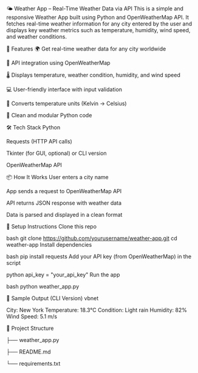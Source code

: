 🌤️ Weather App – Real-Time Weather Data via API
This is a simple and responsive Weather App built using Python and OpenWeatherMap API. It fetches real-time weather information for any city entered by the user and displays key weather metrics such as temperature, humidity, wind speed, and weather conditions.

🚀 Features
🌍 Get real-time weather data for any city worldwide

📡 API integration using OpenWeatherMap

🌡️ Displays temperature, weather condition, humidity, and wind speed

💻 User-friendly interface with input validation

🔁 Converts temperature units (Kelvin → Celsius)

🧼 Clean and modular Python code

🛠️ Tech Stack
Python

Requests (HTTP API calls)

Tkinter (for GUI, optional) or CLI version

OpenWeatherMap API

📦 How It Works
User enters a city name

App sends a request to OpenWeatherMap API

API returns JSON response with weather data

Data is parsed and displayed in a clean format

🔧 Setup Instructions
Clone this repo

bash
git clone https://github.com/yourusername/weather-app.git
cd weather-app
Install dependencies

bash
pip install requests
Add your API key (from OpenWeatherMap) in the script

python
api_key = "your_api_key"
Run the app

bash
python weather_app.py


📌 Sample Output (CLI Version)
vbnet

City: New York
Temperature: 18.3°C
Condition: Light rain
Humidity: 82%
Wind Speed: 5.1 m/s

📁 Project Structure

├── weather_app.py

├── README.md

└── requirements.txt
